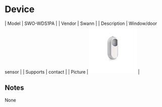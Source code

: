 
# Device

| Model | SWO-WDS1PA  |
| Vendor  | Swann  |
| Description | Window/door sensor |
| Supports | contact |
| Picture | ![../images/devices/SWO-WDS1PA.jpg](../images/devices/SWO-WDS1PA.jpg) |

## Notes

None
